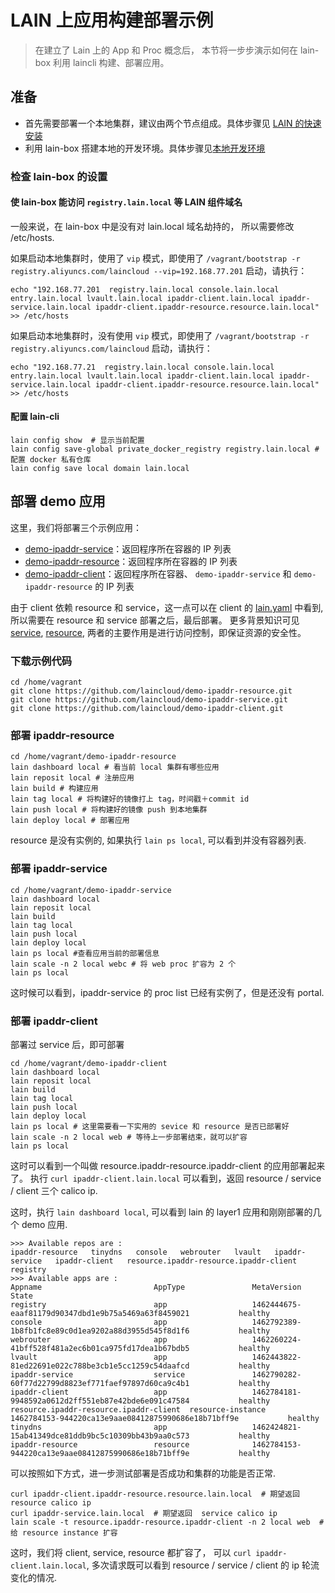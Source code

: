 # LAIN 上应用构建部署示例

>在建立了 Lain 上的 App 和 Proc 概念后，
本节将一步步演示如何在 lain-box 利用 laincli 构建、部署应用。

## 准备

- 首先需要部署一个本地集群，建议由两个节点组成。具体步骤见 [LAIN 的快速安装](install.html)
- 利用 lain-box 搭建本地的开发环境。具体步骤见[本地开发环境](../usermanual/tour.html#本地开发环境)

### 检查 lain-box 的设置

#### 使 lain-box 能访问 `registry.lain.local` 等 LAIN 组件域名

一般来说，在 lain-box 中是没有对 lain.local 域名劫持的，
所以需要修改 /etc/hosts.

如果启动本地集群时，使用了 `vip` 模式，即使用了
`/vagrant/bootstrap -r registry.aliyuncs.com/laincloud --vip=192.168.77.201`
启动，请执行：

```
echo "192.168.77.201  registry.lain.local console.lain.local entry.lain.local lvault.lain.local ipaddr-client.lain.local ipaddr-service.lain.local ipaddr-client.ipaddr-resource.resource.lain.local" >> /etc/hosts
```

如果启动本地集群时，没有使用 `vip` 模式，即使用了
`/vagrant/bootstrap -r registry.aliyuncs.com/laincloud`
启动，请执行：

```
echo "192.168.77.21  registry.lain.local console.lain.local entry.lain.local lvault.lain.local ipaddr-client.lain.local ipaddr-service.lain.local ipaddr-client.ipaddr-resource.resource.lain.local" >> /etc/hosts
```

#### 配置 lain-cli

```
lain config show  # 显示当前配置
lain config save-global private_docker_registry registry.lain.local # 配置 docker 私有仓库
lain config save local domain lain.local
```

## 部署 demo 应用

这里，我们将部署三个示例应用：
- [demo-ipaddr-service](https://github.com/laincloud/demo-ipaddr-service)：返回程序所在容器的 IP 列表
- [demo-ipaddr-resource](https://github.com/laincloud/demo-ipaddr-resource)：返回程序所在容器的 IP 列表
- [demo-ipaddr-client](https://github.com/laincloud/demo-ipaddr-client)：返回程序所在容器、
  `demo-ipaddr-service` 和 `demo-ipaddr-resource` 的 IP 列表

由于 client 依赖 resource 和 service，这一点可以在 client 的
[lain.yaml](https://github.com/laincloud/demo-ipaddr-client/blob/master/lain.yaml) 中看到,
所以需要在 resource 和 service 部署之后，最后部署。
更多背景知识可见 [service](../usermanual/service.html), [resource](../usermanual/resource.html), 
两者的主要作用是进行访问控制，即保证资源的安全性。

### 下载示例代码

```
cd /home/vagrant
git clone https://github.com/laincloud/demo-ipaddr-resource.git
git clone https://github.com/laincloud/demo-ipaddr-service.git
git clone https://github.com/laincloud/demo-ipaddr-client.git
```

### 部署 ipaddr-resource

```
cd /home/vagrant/demo-ipaddr-resource
lain dashboard local # 看当前 local 集群有哪些应用
lain reposit local # 注册应用
lain build # 构建应用
lain tag local # 将构建好的镜像打上 tag，时间戳＋commit id
lain push local # 将构建好的镜像 push 到本地集群
lain deploy local # 部署应用
```

resource 是没有实例的, 如果执行 `lain ps local`, 可以看到并没有容器列表.

### 部署 ipaddr-service

```
cd /home/vagrant/demo-ipaddr-service
lain dashboard local
lain reposit local
lain build
lain tag local
lain push local
lain deploy local
lain ps local #查看应用当前的部署信息
lain scale -n 2 local webc # 将 web proc 扩容为 2 个
lain ps local
```

这时候可以看到，ipaddr-service 的 proc list 已经有实例了，但是还没有 portal.

### 部署 ipaddr-client

部署过 service 后，即可部署

```
cd /home/vagrant/demo-ipaddr-client
lain dashboard local
lain reposit local
lain build
lain tag local
lain push local
lain deploy local
lain ps local # 这里需要看一下实用的 sevice 和 resource 是否已部署好
lain scale -n 2 local web # 等待上一步部署结束，就可以扩容
lain ps local
```

这时可以看到一个叫做 resource.ipaddr-resource.ipaddr-client 的应用部署起来了。
执行 `curl ipaddr-client.lain.local` 可以看到，返回 resource / service / client 三个 calico ip.

这时，执行 `lain dashboard local`, 可以看到 lain 的 layer1 应用和刚刚部署的几个 demo 应用.

```
>>> Available repos are :
ipaddr-resource   tinydns   console   webrouter   lvault   ipaddr-service   ipaddr-client   resource.ipaddr-resource.ipaddr-client   registry
>>> Available apps are :
Appname                         AppType               MetaVersion                                                   State
registry                        app                   1462444675-eaaf81179d90347dbd1e9b75a5469a63f8459021           healthy
console                         app                   1462792389-1b8fb1fc8e89c0d1ea9202a88d3955d545f8d1f6           healthy
webrouter                       app                   1462260224-41bff528f481a2ec6b01ca975fd17dea1b67bdb5           healthy
lvault                          app                   1462443822-81ed22691e022c788be3cb1e5cc1259c54daafcd           healthy
ipaddr-service                  service               1462790282-60f77d22799d8823ef771faef97897d60ca9c4b1           healthy
ipaddr-client                   app                   1462784181-9948592a0612d2ff551eb87e42bde6e091c47584           healthy
resource.ipaddr-resource.ipaddr-client  resource-instance     1462784153-944220ca13e9aae08412875990686e18b71bff9e           healthy
tinydns                         app                   1462424821-15ab41349dce81ddb9bc5c10309bb43b9aa0c573           healthy
ipaddr-resource                 resource              1462784153-944220ca13e9aae08412875990686e18b71bff9e           healthy
```

可以按照如下方式，进一步测试部署是否成功和集群的功能是否正常.

```
curl ipaddr-client.ipaddr-resource.resource.lain.local  # 期望返回 resource calico ip
curl ipaddr-service.lain.local  # 期望返回  service calico ip
lain scale -t resource.ipaddr-resource.ipaddr-client -n 2 local web  # 给 resource instance 扩容
```

这时，我们将 client, service, resource 都扩容了，
可以 `curl ipaddr-client.lain.local`, 多次请求既可以看到 resource / service / client 的 ip 轮流变化的情况.
